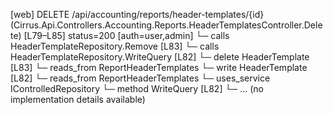 [web] DELETE /api/accounting/reports/header-templates/{id}  (Cirrus.Api.Controllers.Accounting.Reports.HeaderTemplatesController.Delete)  [L79–L85] status=200 [auth=user,admin]
  └─ calls HeaderTemplateRepository.Remove [L83]
  └─ calls HeaderTemplateRepository.WriteQuery [L82]
  └─ delete HeaderTemplate [L83]
    └─ reads_from ReportHeaderTemplates
  └─ write HeaderTemplate [L82]
    └─ reads_from ReportHeaderTemplates
  └─ uses_service IControlledRepository<HeaderTemplate>
    └─ method WriteQuery [L82]
      └─ ... (no implementation details available)

